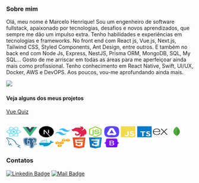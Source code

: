 ### Sobre mim

Olá, meu nome é Marcelo Henrique! Sou um engenheiro de software fullstack, apaixonado por tecnologias, desafios e novos aprendizados, que sempre me dão um impulso extra. Tenho habilidades e experiências em tecnologias e frameworks. No front end com React js, Vue.js, Next.js, Tailwind CSS, Styled Components, Ant Design, entre outros. E também no back end com Node Js, Express, NestJS, Prisma ORM, MongoDB, SQL, My SQL... Gosto de me arriscar em todas as áreas para me aperfeiçoar ainda mais como profissional. Tenho conhecimento em React Native, Swift, UI/UX, Docker, AWS e DevOPS. Aos poucos, vou-me aprofundando ainda mais.

<div align="left">
  <img height="180em" src="https://github-readme-stats.vercel.app/api/top-langs/?username=marcelohoficial&layout=compact&langs_count=9&theme=material-palenight"/>
</div>

#### Veja alguns dos meus projetos

[Vue Quiz](https://github.com/marcelohoficial/vue-quiz)<br>

<div style="display: inline_block"><br>
  <img align="center" alt="React" height="30" width="40" src="https://github.com/devicons/devicon/blob/master/icons/react/react-original.svg">
  <img align="center" alt="Vue" height="30" width="40" src="https://github.com/devicons/devicon/blob/master/icons/vuejs/vuejs-original.svg">
  <img align="center" alt="Next" height="30" width="40" src="https://github.com/devicons/devicon/blob/master/icons/nextjs/nextjs-original.svg">
  <img align="center" alt="Tailwind" height="30" width="40" src="https://github.com/devicons/devicon/blob/master/icons/tailwindcss/tailwindcss-plain.svg">
  <img align="center" alt="Nest" height="30" width="40" src="https://github.com/devicons/devicon/blob/master/icons/nestjs/nestjs-plain.svg">
  <img align="center" alt="Node" height="30" width="40" src= "https://github.com/devicons/devicon/blob/master/icons/nodejs/nodejs-plain.svg">
  <img align="center" alt="Adonis" height="30" width="40" src="https://github.com/devicons/devicon/blob/master/icons/adonisjs/adonisjs-original.svg">
  <img align="center" alt="Js" height="30" width="40" src="https://github.com/devicons/devicon/blob/master/icons/javascript/javascript-plain.svg">
  <img align="center" alt="Typescript" height="30" width="40" src= "https://github.com/devicons/devicon/blob/master/icons/typescript/typescript-plain.svg">
  <img align="center" alt="Express" height="30" width="40" src= "https://github.com/devicons/devicon/blob/master/icons/express/express-original.svg">
  <img align="center" alt="MongoDB" height="30" width="40" src= "https://github.com/devicons/devicon/blob/master/icons/mongodb/mongodb-original.svg">
  <img align="center" alt="MySQL" height="30" width="40" src= "https://github.com/devicons/devicon/blob/master/icons/mysql/mysql-original.svg">
  <img align="center" alt="PostSQL" height="30" width="40" src= "https://github.com/devicons/devicon/blob/master/icons/postgresql/postgresql-plain.svg">
  <img align="center" alt="Docker" height="30" width="40" src= "https://github.com/devicons/devicon/blob/master/icons/docker/docker-plain.svg">
  <img align="center" alt="AWS" height="30" width="40" src= "https://github.com/devicons/devicon/blob/master/icons/amazonwebservices/amazonwebservices-original.svg">
  <img align="center" alt="HTML" height="30" width="40" src="https://github.com/devicons/devicon/blob/master/icons/html5/html5-original.svg">
  <img align="center" alt="CSS" height="30" width="40" src="https://github.com/devicons/devicon/blob/master/icons/css3/css3-original.svg">
  <img align="center" alt="Bootstrap" height="30" width="40" src="https://github.com/devicons/devicon/blob/master/icons/bootstrap/bootstrap-original.svg">
</div>

### Contatos

[![Linkedin Badge](https://img.shields.io/badge/LinkedIn-0077B5?style=for-the-badge&logo=linkedin&logoColor=white)](https://www.linkedin.com/in/marcelohoficial/)
[![Mail Badge](https://img.shields.io/badge/Gmail-D14836?style=for-the-badge&logo=gmail&logoColor=white)](mailto:marcelopromova@gmail.com)
